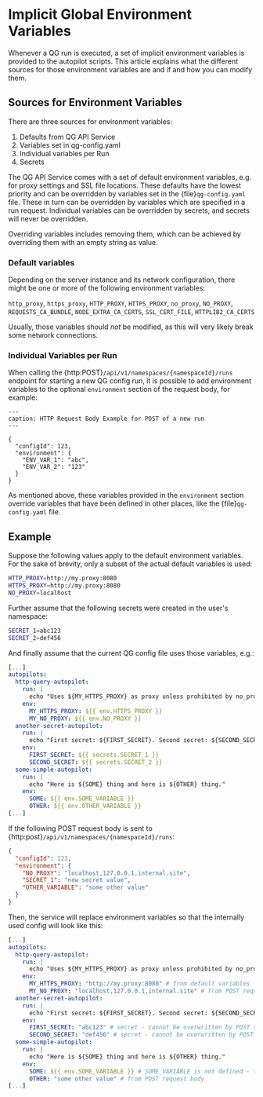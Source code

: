 <!--
SPDX-FileCopyrightText: 2024 grow platform GmbH

SPDX-License-Identifier: MIT
-->

# Implicit Global Environment Variables

Whenever a QG run is executed, a set of implicit environment variables is
provided to the autopilot scripts. This article explains what the different
sources for those environment variables are and if and how you can modify them.

## Sources for Environment Variables

There are three sources for environment variables:

1. Defaults from QG API Service
2. Variables set in qg-config.yaml
3. Individual variables per Run
4. Secrets

The QG API Service comes with a set of default environment variables, e.g. for
proxy settings and SSL file locations. These defaults have the lowest priority
and can be overridden by variables set in the {file}`qg-config.yaml` file. These
in turn can be overridden by variables which are specified in a run request.
Individual variables can be overridden by secrets, and secrets will never be
overridden.

Overriding variables includes removing them, which can be achieved by overriding
them with an empty string as value.

### Default variables

Depending on the server instance and its network configuration, there might be
one or more of the following environment variables:

`http_proxy`, `https_proxy`, `HTTP_PROXY`, `HTTPS_PROXY`, `no_proxy`,
`NO_PROXY`, `REQUESTS_CA_BUNDLE`, `NODE_EXTRA_CA_CERTS`, `SSL_CERT_FILE`,
`HTTPLIB2_CA_CERTS`

Usually, those variables should _not_ be modified, as this will very likely
break some network connections.

### Individual Variables per Run

When calling the {http:POST}`/api/v1/namespaces/{namespaceId}/runs` endpoint for
starting a new QG config run, it is possible to add environment variables to the
optional `environment` section of the request body, for example:

```{code-block} json
---
caption: HTTP Request Body Example for POST of a new run
---

{
  "configId": 123,
  "environment": {
    "ENV_VAR_1": "abc",
    "ENV_VAR_2": "123"
  }
}
```

As mentioned above, these variables provided in the `environment` section
override variables that have been defined in other places, like the
{file}`qg-config.yaml` file.

## Example

Suppose the following values apply to the default environment variables. For the
sake of brevity, only a subset of the actual default variables is used:

```bash
HTTP_PROXY=http://my.proxy:8080
HTTPS_PROXY=http://my.proxy:8080
NO_PROXY=localhost
```

Further assume that the following secrets were created in the user's namespace:

```bash
SECRET_1=abc123
SECRET_2=def456
```

And finally assume that the current QG config file uses those variables, e.g.:

```yaml
[...]
autopilots:
  http-query-autopilot:
    run: |
      echo "Uses ${MY_HTTPS_PROXY} as proxy unless prohibited by no_proxy: ${MY_NO_PROXY}"
    env:
      MY_HTTPS_PROXY: ${{ env.HTTPS_PROXY }}
      MY_NO_PROXY: ${{ env.NO_PROXY }}
  another-secret-autopilot:
    run: |
      echo "First secret: ${FIRST_SECRET}. Second secret: ${SECOND_SECRET}"
    env:
      FIRST_SECRET: ${{ secrets.SECRET_1 }}
      SECOND_SECRET: ${{ secrets.SECRET_2 }}
  some-simple-autopilot:
    run: |
      echo "Here is ${SOME} thing and here is ${OTHER} thing."
    env:
      SOME: ${{ env.SOME_VARIABLE }}
      OTHER: ${{ env.OTHER_VARIABLE }}
[...]
```

If the following POST request body is sent to {http:post}`/api/v1/namespaces/{namespaceId}/runs`:

```json
{
  "configId": 123,
  "environment": {
    "NO_PROXY": "localhost,127.0.0.1,internal.site",
    "SECRET_1": "new secret value",
    "OTHER_VARIABLE": "some other value"
  }
}
```

Then, the service will replace environment variables so that the internally used
config will look like this:

```yaml
[...]
autopilots:
  http-query-autopilot:
    run: |
      echo "Uses ${MY_HTTPS_PROXY} as proxy unless prohibited by no_proxy: ${MY_NO_PROXY}"
    env:
      MY_HTTPS_PROXY: "http://my.proxy:8080" # from default variables
      MY_NO_PROXY: "localhost,127.0.0.1,internal.site" # from POST request body
  another-secret-autopilot:
    run: |
      echo "First secret: ${FIRST_SECRET}. Second secret: ${SECOND_SECRET}"
    env:
      FIRST_SECRET: "abc123" # secret - cannot be overwritten by POST request
      SECOND_SECRET: "def456" # secret - cannot be overwritten by POST request
  some-simple-autopilot:
    run: |
      echo "Here is ${SOME} thing and here is ${OTHER} thing."
    env:
      SOME: ${{ env.SOME_VARIABLE }} # SOME_VARIABLE is not defined - this would result in an error
      OTHER: "some other value" # from POST request body
[...]
```
